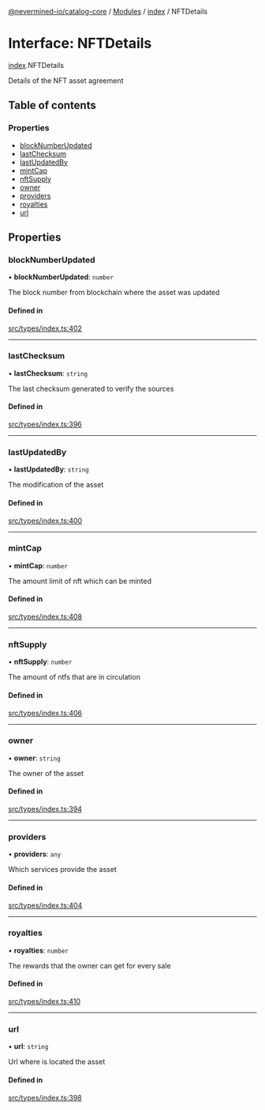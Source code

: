 [@nevermined-io/catalog-core](../README.md) / [Modules](../modules.md) / [index](../modules/index.md) / NFTDetails

# Interface: NFTDetails

[index](../modules/index.md).NFTDetails

Details of the NFT asset agreement

## Table of contents

### Properties

- [blockNumberUpdated](index.NFTDetails.md#blocknumberupdated)
- [lastChecksum](index.NFTDetails.md#lastchecksum)
- [lastUpdatedBy](index.NFTDetails.md#lastupdatedby)
- [mintCap](index.NFTDetails.md#mintcap)
- [nftSupply](index.NFTDetails.md#nftsupply)
- [owner](index.NFTDetails.md#owner)
- [providers](index.NFTDetails.md#providers)
- [royalties](index.NFTDetails.md#royalties)
- [url](index.NFTDetails.md#url)

## Properties

### blockNumberUpdated

• **blockNumberUpdated**: `number`

The block number from blockchain where the asset was updated

#### Defined in

[src/types/index.ts:402](https://github.com/nevermined-io/components-catalog/blob/f49140f/lib/src/types/index.ts#L402)

___

### lastChecksum

• **lastChecksum**: `string`

The last checksum generated to verify the sources

#### Defined in

[src/types/index.ts:396](https://github.com/nevermined-io/components-catalog/blob/f49140f/lib/src/types/index.ts#L396)

___

### lastUpdatedBy

• **lastUpdatedBy**: `string`

The modification of the asset

#### Defined in

[src/types/index.ts:400](https://github.com/nevermined-io/components-catalog/blob/f49140f/lib/src/types/index.ts#L400)

___

### mintCap

• **mintCap**: `number`

The amount limit of nft which can be minted

#### Defined in

[src/types/index.ts:408](https://github.com/nevermined-io/components-catalog/blob/f49140f/lib/src/types/index.ts#L408)

___

### nftSupply

• **nftSupply**: `number`

The amount of ntfs that are in circulation

#### Defined in

[src/types/index.ts:406](https://github.com/nevermined-io/components-catalog/blob/f49140f/lib/src/types/index.ts#L406)

___

### owner

• **owner**: `string`

The owner of the asset

#### Defined in

[src/types/index.ts:394](https://github.com/nevermined-io/components-catalog/blob/f49140f/lib/src/types/index.ts#L394)

___

### providers

• **providers**: `any`

Which services provide the asset

#### Defined in

[src/types/index.ts:404](https://github.com/nevermined-io/components-catalog/blob/f49140f/lib/src/types/index.ts#L404)

___

### royalties

• **royalties**: `number`

The rewards that the owner can get for every sale

#### Defined in

[src/types/index.ts:410](https://github.com/nevermined-io/components-catalog/blob/f49140f/lib/src/types/index.ts#L410)

___

### url

• **url**: `string`

Url where is located the asset

#### Defined in

[src/types/index.ts:398](https://github.com/nevermined-io/components-catalog/blob/f49140f/lib/src/types/index.ts#L398)
